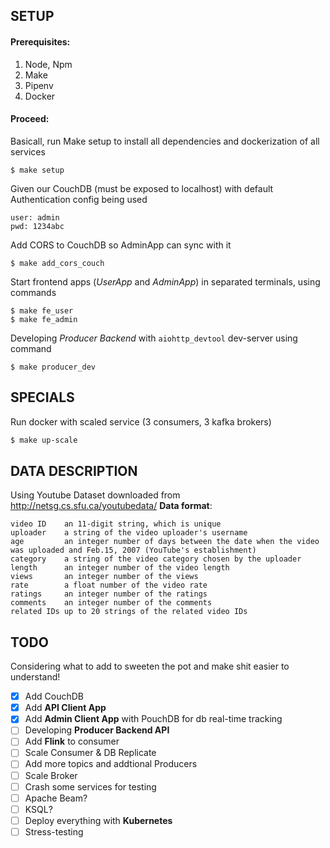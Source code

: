 ## SETUP

#### Prerequisites:
1. Node, Npm
2. Make
3. Pipenv
4. Docker

#### Proceed:

Basicall, run Make setup to install all dependencies and dockerization of all services
``` shell
$ make setup
```

Given our CouchDB (must be exposed to localhost) with default Authentication config being used
``` text
user: admin
pwd: 1234abc
```

Add CORS to CouchDB so AdminApp can sync with it

``` shell
$ make add_cors_couch
```

Start frontend apps (*UserApp* and *AdminApp*) in separated terminals, using commands

``` shell
$ make fe_user
$ make fe_admin
```

Developing *Producer Backend* with `aiohttp_devtool` dev-server using command

``` shell
$ make producer_dev
```

## SPECIALS
Run docker with scaled service (3 consumers, 3 kafka brokers)

``` powershell
$ make up-scale
```

## DATA DESCRIPTION
Using Youtube Dataset downloaded from http://netsg.cs.sfu.ca/youtubedata/
**Data format**:

```
video ID	an 11-digit string, which is unique
uploader	a string of the video uploader's username
age         an integer number of days between the date when the video was uploaded and Feb.15, 2007 (YouTube's establishment)
category	a string of the video category chosen by the uploader
length      an integer number of the video length
views       an integer number of the views
rate        a float number of the video rate
ratings     an integer number of the ratings
comments	an integer number of the comments
related IDs	up to 20 strings of the related video IDs
```

## TODO
Considering what to add to sweeten the pot and make shit easier to understand!

- [x] Add CouchDB
- [x] Add **API Client App**
- [x] Add **Admin Client App** with PouchDB for db real-time tracking
- [ ] Developing **Producer Backend API**
- [ ] Add **Flink** to consumer
- [ ] Scale Consumer & DB Replicate
- [ ] Add more topics and addtional Producers
- [ ] Scale Broker
- [ ] Crash some services for testing
- [ ] Apache Beam?
- [ ] KSQL?
- [ ] Deploy everything with **Kubernetes**
- [ ] Stress-testing
